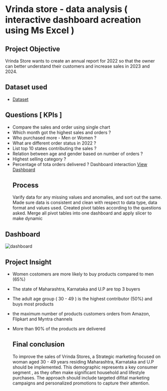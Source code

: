 # Vrinda store - data analysis ( interactive dashboard acreation using Ms Excel )
## Project Objective
Vrinda Store wants to create an annual report for 2022 so that the owner can better understand their customers and increase sales in 2023 and 2024.
## Dataset used
- <a href='https://github.com/SreeragUnniACCA/data-analysis-of-Vrinda-stores/blob/main/sales%20data-%20vrinda%20stores.xlsx'>Dataset</a>
## Questions [ KPIs ]
- Compare the sales and order using single chart
- Which month got the highest sales and orders ?
- Who purchased more - Men or Women ?
- What are different order status in 2022 ?
- List top 10 states contributing the sales ?
- Relation between age and gender based on number of orders ?
- Highest selling category ?
- Percentage of tota orders delivered ?
  Dashboard interaction <a href="https://github.com/SreeragUnniACCA/data-analysis-of-Vrinda-stores/blob/main/dashboard.png">View Dashboard</a>
  ## Process
  Varify data for any missing values and anomalies, and sort out the same.
  Made sure data is consistent and clean with respect to data type, data format and values used.
  Created pivot tables according to the questions asked.
  Merge all pivot tables into one dashboard and apply slicer to make dynamic

## Dashboard
![dashboard](https://github.com/user-attachments/assets/c9aa6926-4c3d-4abc-83e4-08080d91f9a8)

## Project Insight
- Women costomers are more likely to buy products compared to men (65%)
- The state of Maharashtra, Karnataka and U.P are top 3 buyers
- The adult age group ( 30 - 49 ) is the highest contributor (50%) and buys most products
- the maximum number of products customers orders from Amazon, Flipkart and Myntra channels
- More than 90% of the products are delivered

  ## Final conclusion
  To improve the sales of Vrinda Stores, a Strategic marketing focused on woman aged 30 - 49 years residing Maharashtra, Karnataka and U.P should be implemented. This demographic represents a key consumer segment , as they often make significant household and lifestyle purchases. The approach should include targeted difital marketing campaigns and personalized promotions to capture their attention. 

